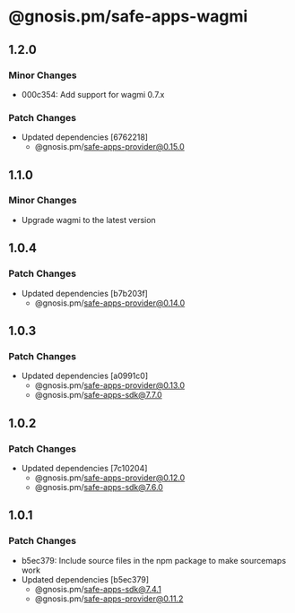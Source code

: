 # @gnosis.pm/safe-apps-wagmi

## 1.2.0

### Minor Changes

- 000c354: Add support for wagmi 0.7.x

### Patch Changes

- Updated dependencies [6762218]
  - @gnosis.pm/safe-apps-provider@0.15.0

## 1.1.0

### Minor Changes

- Upgrade wagmi to the latest version

## 1.0.4

### Patch Changes

- Updated dependencies [b7b203f]
  - @gnosis.pm/safe-apps-provider@0.14.0

## 1.0.3

### Patch Changes

- Updated dependencies [a0991c0]
  - @gnosis.pm/safe-apps-provider@0.13.0
  - @gnosis.pm/safe-apps-sdk@7.7.0

## 1.0.2

### Patch Changes

- Updated dependencies [7c10204]
  - @gnosis.pm/safe-apps-provider@0.12.0
  - @gnosis.pm/safe-apps-sdk@7.6.0

## 1.0.1

### Patch Changes

- b5ec379: Include source files in the npm package to make sourcemaps work
- Updated dependencies [b5ec379]
  - @gnosis.pm/safe-apps-sdk@7.4.1
  - @gnosis.pm/safe-apps-provider@0.11.2

